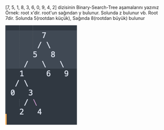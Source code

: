 [7, 5, 1, 8, 3, 6, 0, 9, 4, 2] dizisinin Binary-Search-Tree aşamalarını yazınız
Örnek: root x'dir. root'un sağından y bulunur. Solunda z bulunur vb.
Root 7dir. Solunda 5(rootdan küçük), Sağında 8(rootdan büyük) bulunur

![binary](binary.png)
